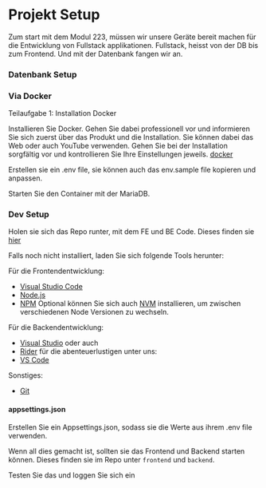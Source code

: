 # Projekt Setup

Zum start mit dem Modul 223, müssen wir unsere Geräte bereit machen für die Entwicklung von Fullstack applikationen. Fullstack, heisst von der DB bis zum Frontend. Und mit der Datenbank fangen wir an.

### Datenbank Setup


### Via Docker

Teilaufgabe 1: Installation Docker

Installieren Sie Docker. Gehen Sie dabei professionell vor und informieren Sie sich zuerst über das Produkt und die Installation. Sie können dabei das Web oder auch YouTube verwenden. Gehen Sie bei der Installation sorgfältig vor und kontrollieren Sie Ihre Einstellungen jeweils. [docker](https://docs.docker.com/get-docker/)

Erstellen sie ein .env file, sie können auch das env.sample file kopieren und anpassen.

Starten Sie den Container mit der MariaDB. 


### Dev Setup

Holen sie sich das Repo runter, mit dem FE und BE Code.
Dieses finden sie [hier](https://github.com/GF3R/223-ma-app)

Falls noch nicht installiert, laden Sie sich folgende Tools herunter:

Für die Frontendentwicklung:
- [Visual Studio Code](https://code.visualstudio.com/)
- [Node.js](https://nodejs.org/en/)
- [NPM](https://www.npmjs.com/)
Optional können Sie sich auch [NVM](https://www.freecodecamp.org/news/node-version-manager-nvm-install-guide/) installieren, um zwischen verschiedenen Node Versionen zu wechseln.


Für die Backendentwicklung:
- [Visual Studio](https://visualstudio.microsoft.com/de/vs/)
oder auch 
- [Rider](https://www.jetbrains.com/rider/)
für die abenteuerlustigen unter uns:
- [VS Code](https://code.visualstudio.com/)

Sonstiges:

- [Git](https://git-scm.com/)

#### appsettings.json

Erstellen Sie ein Appsettings.json, sodass sie die Werte aus ihrem .env file verwenden. 


Wenn all dies gemacht ist, sollten sie das Frontend und Backend starten können.
Dieses finden sie im Repo unter `frontend` und `backend`.

Testen Sie das und loggen Sie sich ein